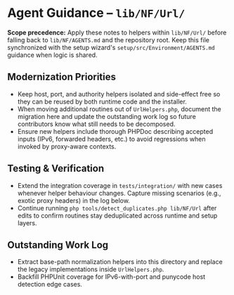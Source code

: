 # Agent Guidance – `lib/NF/Url/`

**Scope precedence:** Apply these notes to helpers within `lib/NF/Url/` before falling back to
`lib/NF/AGENTS.md` and the repository root. Keep this file synchronized with the setup wizard's
`setup/src/Environment/AGENTS.md` guidance when logic is shared.

## Modernization Priorities
- Keep host, port, and authority helpers isolated and side-effect free so they can be reused by both
  runtime code and the installer.
- When moving additional routines out of `UrlHelpers.php`, document the migration here and update the
  outstanding work log so future contributors know what still needs to be decomposed.
- Ensure new helpers include thorough PHPDoc describing accepted inputs (IPv6, forwarded headers,
  etc.) to avoid regressions when invoked by proxy-aware contexts.

## Testing & Verification
- Extend the integration coverage in `tests/integration/` with new cases whenever helper behaviour
  changes. Capture missing scenarios (e.g., exotic proxy headers) in the log below.
- Continue running `php tools/detect_duplicates.php lib/NF/Url` after edits to confirm routines stay
  deduplicated across runtime and setup layers.

## Outstanding Work Log
- Extract base-path normalization helpers into this directory and replace the legacy implementations
  inside `UrlHelpers.php`.
- Backfill PHPUnit coverage for IPv6-with-port and punycode host detection edge cases.
